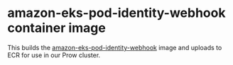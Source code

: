 # amazon-eks-pod-identity-webhook container image

This builds the [amazon-eks-pod-identity-webhook](https://github.com/aws/amazon-eks-pod-identity-webhook) image and uploads to ECR for use in our Prow cluster.
